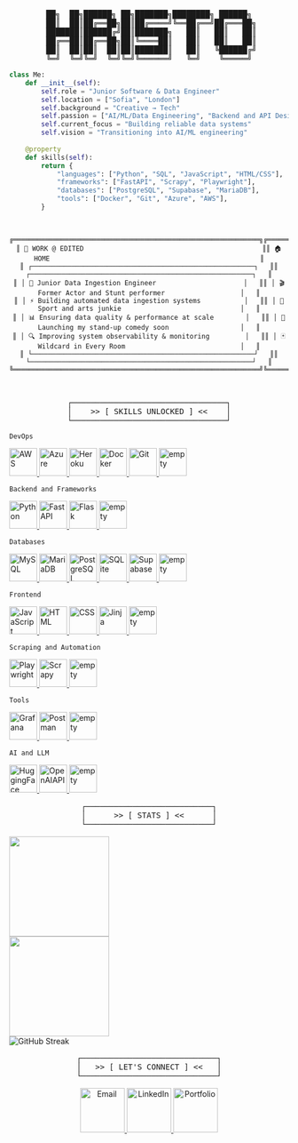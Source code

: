 <div align="center">
<pre>
██╗  ██╗██████╗ ██╗███████╗████████╗ ██████╗
 ██║  ██║██╔══██╗██║██╔════╝╚══██╔══╝██╔═══██╗
 ███████║██████╔╝██║███████╗   ██║   ██║   ██║
 ██╔══██║██╔══██╗██║╚════██║   ██║   ██║   ██║
  ██║  ██║██║  ██║██║███████║   ██║   ╚██████╔╝ 
╚═╝  ╚═╝╚═╝  ╚═╝╚═╝╚══════╝   ╚═╝    ╚═════╝
</pre>
</div>

```python
class Me:
    def __init__(self):
        self.role = "Junior Software & Data Engineer"
        self.location = ["Sofia", "London"]
        self.background = "Creative → Tech"
        self.passion = ["AI/ML/Data Engineering", "Backend and API Design", "DevOps"]
        self.current_focus = "Building reliable data systems"
        self.vision = "Transitioning into AI/ML engineering"
        
    @property
    def skills(self):
        return {
            "languages": ["Python", "SQL", "JavaScript", "HTML/CSS"],
            "frameworks": ["FastAPI", "Scrapy", "Playwright"],
            "databases": ["PostgreSQL", "Supabase", "MariaDB"],
            "tools": ["Docker", "Git", "Azure", "AWS"],
        }
```

<div align="center">
<pre>
    
  ```ascii
╔══════════════════════════════════════════════════════════════╗╔══════════════════════════════════════════════════════════════╗
║ 🏢 WORK @ EDITED                                             ║║ 🏠 HOME                                                     ║
║ ┌────────────────────────────────────────────────────────┐   ║║ ┌────────────────────────────────────────────────────────┐   ║
║ │ 🚀 Junior Data Ingestion Engineer                      │   ║║ │ 🎬 Former Actor and Stunt performer                   │   ║
║ │ ⚡ Building automated data ingestion systems           │   ║║ │ 🤸 Sport and arts junkie                              │   ║
║ │ 📊 Ensuring data quality & performance at scale        │   ║║ │ 🎤 Launching my stand-up comedy soon                  │   ║
║ │ 🔍 Improving system observability & monitoring         │   ║║ │ 🃏 Wildcard in Every Room                             │   ║
║ └────────────────────────────────────────────────────────┘   ║║ └────────────────────────────────────────────────────────┘   ║
╚══════════════════════════════════════════════════════════════╝╚══════════════════════════════════════════════════════════════╝

  ```
</pre>
</div>

<div align="center">
<pre>
┌─────────────────────────────────┐
│    >> [ SKILLS UNLOCKED ] <<    │
└─────────────────────────────────┘
</pre>
</div>
 
```ascii
DevOps
```
<p align="left">
  <a href="https://aws.amazon.com/" target="_blank">
    <img src="https://hristobonevbucket.s3.eu-north-1.amazonaws.com/media/images/generated_image_AWS.png" alt="AWS" width="50" height="50"/>
  </a>
  <a href="https://azure.microsoft.com/" target="_blank">
    <img src="https://hristobonevbucket.s3.eu-north-1.amazonaws.com/media/images/generated_image_Azure.png" alt="Azure" width="50" height="50"/>
  </a>
  <a href="https://www.heroku.com/" target="_blank">
    <img src="https://hristobonevbucket.s3.eu-north-1.amazonaws.com/media/images/generated_image_Heroku.png" alt="Heroku" width="50" height="50"/>
  </a>
  <a href="https://www.docker.com/" target="_blank">
    <img src="https://hristobonevbucket.s3.eu-north-1.amazonaws.com/media/images/generated_image_Docker.png" alt="Docker" width="50" height="50"/>
  </a>
  <a href="https://git-scm.com/" target="_blank">
    <img src="https://hristobonevbucket.s3.eu-north-1.amazonaws.com/media/images/generated_image_Git.png" alt="Git" width="50" height="50"/>
  </a>
  <img src="https://hristobonevbucket.s3.eu-north-1.amazonaws.com/media/images/generated_image_empty.png" alt="empty" width="50" height="50"/>
</p>

```ascii
Backend and Frameworks
```

<p align="left">
  <a href="https://www.python.org/" target="_blank">
    <img src="https://hristobonevbucket.s3.eu-north-1.amazonaws.com/media/images/generated_image_Python.png" alt="Python" width="50" height="50"/>
  </a>
  <a href="https://fastapi.tiangolo.com/" target="_blank">
    <img src="https://hristobonevbucket.s3.eu-north-1.amazonaws.com/media/images/generated_image_FastAPI.png" alt="FastAPI" width="50" height="50"/>
  </a>
  <a href="https://flask.palletsprojects.com/" target="_blank">
    <img src="https://hristobonevbucket.s3.eu-north-1.amazonaws.com/media/images/generated_image_Flask.png" alt="Flask" width="50" height="50"/>
  </a>
  <img src="https://hristobonevbucket.s3.eu-north-1.amazonaws.com/media/images/generated_image_empty.png" alt="empty" width="50" height="50"/>
</p>

```ascii
Databases
```

<p align="left">
  <a href="https://www.mysql.com/" target="_blank">
    <img src="https://hristobonevbucket.s3.eu-north-1.amazonaws.com/media/images/generated_image_MySQL.png" alt="MySQL" width="50" height="50"/>
  </a>
  <a href="https://mariadb.org/" target="_blank">
    <img src="https://hristobonevbucket.s3.eu-north-1.amazonaws.com/media/images/generated_image_MariaDB.png" alt="MariaDB" width="50" height="50"/>
  </a>
  <a href="https://www.postgresql.org/" target="_blank">
    <img src="https://hristobonevbucket.s3.eu-north-1.amazonaws.com/media/images/generated_image_PostgreSQL.png" alt="PostgreSQL" width="50" height="50"/>
  </a>
  <a href="https://www.sqlite.org/" target="_blank">
    <img src="https://hristobonevbucket.s3.eu-north-1.amazonaws.com/media/images/generated_image_SQLite.png" alt="SQLite" width="50" height="50"/>
  </a>
  <a href="https://supabase.com/" target="_blank">
    <img src="https://hristobonevbucket.s3.eu-north-1.amazonaws.com/media/images/generated_image_Supabase.png" alt="Supabase" width="50" height="50"/>
  </a>
  <img src="https://hristobonevbucket.s3.eu-north-1.amazonaws.com/media/images/generated_image_empty.png" alt="empty" width="50" height="50"/>
</p>

```ascii
Frontend
```

<p align="left">
   <a href="https://developer.mozilla.org/en-US/docs/Web/JavaScript" target="_blank">
    <img src="https://hristobonevbucket.s3.eu-north-1.amazonaws.com/media/images/generated_image_JavaScript.png" alt="JavaScript" width="50" height="50"/>
   <a href="https://developer.mozilla.org/en-US/docs/Web/HTML" target="_blank">
    <img src="https://hristobonevbucket.s3.eu-north-1.amazonaws.com/media/images/generated_image_HTML_2.png" alt="HTML" width="50" height="50"/>
  </a>
  </a>
  <a href="https://developer.mozilla.org/en-US/docs/Web/CSS" target="_blank">
    <img src="https://hristobonevbucket.s3.eu-north-1.amazonaws.com/media/images/generated_image_CSS.png" alt="CSS" width="50" height="50"/>
  </a>
  <a href="https://jinja.palletsprojects.com/en/stable/" target="_blank">
    <img src="https://hristobonevbucket.s3.eu-north-1.amazonaws.com/media/images/generated_image_Jinja.png" alt="Jinja" width="50" height="50"/>
  </a>
  <img src="https://hristobonevbucket.s3.eu-north-1.amazonaws.com/media/images/generated_image_empty.png" alt="empty" width="50" height="50"/>
</p>

```ascii
Scraping and Automation
```

<p align="left">
  <a href="https://playwright.dev/" target="_blank">
    <img src="https://hristobonevbucket.s3.eu-north-1.amazonaws.com/media/images/generated_image_Playwright_2.png" alt="Playwright" width="50" height="50"/>
  </a>
  <a href="https://scrapy.org/" target="_blank">
    <img src="https://hristobonevbucket.s3.eu-north-1.amazonaws.com/media/images/generated_image_Scrapy.png" alt="Scrapy" width="50" height="50"/>
  </a>
  <img src="https://hristobonevbucket.s3.eu-north-1.amazonaws.com/media/images/generated_image_empty.png" alt="empty" width="50" height="50"/>
</p>

```ascii
Tools
```

<p align="left">
  <a href="https://grafana.com/" target="_blank">
    <img src="https://hristobonevbucket.s3.eu-north-1.amazonaws.com/media/images/generated_image_Grafana.png" alt="Grafana" width="50" height="50"/>
  </a>
  <a href="https://www.postman.com/" target="_blank">
    <img src="https://hristobonevbucket.s3.eu-north-1.amazonaws.com/media/images/generated_image_Postman.png" alt="Postman" width="50" height="50"/>
  </a>
  <img src="https://hristobonevbucket.s3.eu-north-1.amazonaws.com/media/images/generated_image_empty.png" alt="empty" width="50" height="50"/>
</p>

```ascii
AI and LLM
```

<p align="left">
  <a href="https://huggingface.co/" target="_blank">
    <img src="https://hristobonevbucket.s3.eu-north-1.amazonaws.com/media/images/generated_image_Hugging_Face.png" alt="HuggingFace" width="50" height="50"/>
  </a>
  <a href="https://platform.openai.com/docs/" target="_blank">
    <img src="https://hristobonevbucket.s3.eu-north-1.amazonaws.com/media/images/generated_image_OpenAI_API.png" alt="OpenAIAPI" width="50" height="50"/>
  </a>
  <img src="https://hristobonevbucket.s3.eu-north-1.amazonaws.com/media/images/generated_image_empty.png" alt="empty" width="50" height="50"/>
</p>

 
<div align="center">
<pre>
┌───────────────────────────┐
│      >> [ STATS ] <<      │
└───────────────────────────┘
</pre>
</div>

<div align="left">
<img height="180em" src="https://github-readme-stats.vercel.app/api/top-langs/?username=hristokbonev&layout=compact&langs_count=8&bg_color=151b23&text_color=c9d1d9&title_color=ffa500&icon_color=daa520&border_color=21262d&hide_border=false&border_radius=8"/>
</div>

<div align="left">
<img height="180em" src="https://github-readme-stats.vercel.app/api?username=hristokbonev&show_icons=true&bg_color=151b23&text_color=c9d1d9&title_color=ffa500&icon_color=daa520&border_color=21262d&hide_border=false&border_radius=8&ring_color=ffa500&cache_seconds=86400"/>
</div>

<div align="left">
<img src="https://github-readme-streak-stats.herokuapp.com/?user=hristokbonev&background=151b23&stroke=21262d&ring=ffa500&fire=cd853f&currStreakNum=c9d1d9&sideNums=c9d1d9&currStreakLabel=ffa500&sideLabels=ffa500&dates=7d8590&border=21262d&border_radius=8" alt="GitHub Streak" />
</div>

<div align="center">
<pre>
┌─────────────────────────────┐
│   >> [ LET'S CONNECT ] <<   │
└─────────────────────────────┘
</pre>
</div>

<div align="center">

  <a href="mailto:chkbonev@gmail.com">
    <img src="https://static.wikia.nocookie.net/logopedia/images/6/6b/OE1999.svg/revision/latest?cb=20231224163913" width="80" alt="Email" />
  </a>
  <a href="https://linkedin.com/in/hristo-bonev">
    <img src="https://img.icons8.com/?size=512&id=Ug9MzXaG6ULZ&format=png" width="80" alt="LinkedIn" />
  </a>
  <a href="https://www.hristobonev.com">
    <img src="https://upload.wikimedia.org/wikipedia/commons/0/0b/Windows_95_FOLDER.png" width="80" alt="Portfolio" />
  </a>

</div>


</div>


